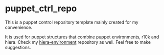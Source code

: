 puppet_ctrl_repo
================

This is a puppet control repository template mainly created for my convenience.

It is used for puppet structures that combine puppet environments, r10k and hiera. Check my [hiera-environment](https://github.com/sobchak/hiera-environment) repository as well. Feel free to make suggestions.
